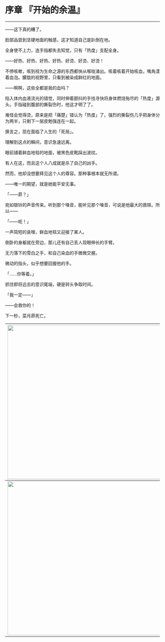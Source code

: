 # 序章 『开始的余温』

------

——这下真的糟了。

脸部品尝到坚硬地面的触感，这才知道自己是趴倒在地。

全身使不上力，连手指都失去知觉，只有「热度」支配全身。

——好热、好热、好热、好热、好烫、好烫、好烫！

不停咳嗽，咳到视为生命之源的东西都快从喉咙涌出。咳着咳着开始咳血，嘴角漾着血泡。朦胧的视野里，只看到被染成鲜红的地面。

——啊啊，这些全都是我的血吗？

陷入体内血液流光的错觉，同时伸着颤抖的手找寻快将身体燃烧殆尽的「热度」源头。手指碰到腹部的撕裂伤时，他这才明了了。

难怪会觉得烫，原来是把「痛楚」错认为「热度」了。强烈的撕裂伤几乎把身体分为两半，只剩下一层皮勉强连在一起。

换言之，现在面临了人生的「死局」。

理解到这点的瞬间，意识急速远离。

眼前铺着鲜血地毯的地面，被黑色皮靴踩出波纹。

有人在这，而且这个人八成就是杀了自己的凶手。

然而，他却没想要拜见这个人的尊容。那种事根本就无所谓。

——唯一的期望，就是她能平安无事。

「——昴？」

宛如银铃的声音传来。听到那个嗓音，能听见那个嗓音，可说是他最大的救赎。所以——

「——呃！」

一声简短的哀嚎，鲜血地毯又迎接了某人。

倒卧的身躯就在旁边，那儿还有自己丢人现眼伸长的手臂。

无力落下的雪白之手，和自己染血的手微微交握。

微动的指头，似乎想要回握他的手。

「……你等着。」

抓住即将远去的意识尾端，硬是转头争取时间。

「我一定——」

——会救你的！

下一秒，菜月昴死亡。


| <img width="500" src="/res/img/article/chapter010/11.jpg"> | <img width="500" src="/res/img/article/chapter010/12.jpg"> |
|:------:|:------:|
| <img width="500" src="/res/img/article/chapter010/13.jpg"> | <img width="500" src="/res/img/article/chapter010/14.jpg"> |





